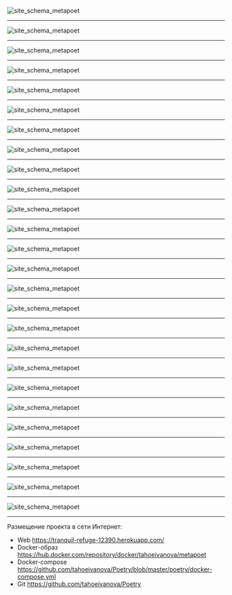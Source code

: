 ![site_schema_metapoet](https://raw.githubusercontent.com/tahoeivanova/diploma/master/Diploma_metapoet_presentation%20img.001.jpg)
________________________________________________________________________________________________________________________________
![site_schema_metapoet](https://raw.githubusercontent.com/tahoeivanova/diploma/master/Diploma_metapoet_presentation%20img.002.jpg)
________________________________________________________________________________________________________________________________
![site_schema_metapoet](https://raw.githubusercontent.com/tahoeivanova/diploma/master/Diploma_metapoet_presentation%20img.003.jpg)
________________________________________________________________________________________________________________________________
![site_schema_metapoet](https://raw.githubusercontent.com/tahoeivanova/diploma/master/Diploma_metapoet_presentation%20img.004.jpg)
________________________________________________________________________________________________________________________________
![site_schema_metapoet](https://raw.githubusercontent.com/tahoeivanova/diploma/master/Diploma_metapoet_presentation%20img.005.jpg)
________________________________________________________________________________________________________________________________
![site_schema_metapoet](https://raw.githubusercontent.com/tahoeivanova/diploma/master/Diploma_metapoet_presentation%20img.006.jpg)
________________________________________________________________________________________________________________________________
![site_schema_metapoet](https://raw.githubusercontent.com/tahoeivanova/diploma/master/Diploma_metapoet_presentation%20img.007.jpg)
________________________________________________________________________________________________________________________________
![site_schema_metapoet](https://raw.githubusercontent.com/tahoeivanova/diploma/master/Diploma_metapoet_presentation%20img.008.jpg)
________________________________________________________________________________________________________________________________
![site_schema_metapoet](https://raw.githubusercontent.com/tahoeivanova/diploma/master/Diploma_metapoet_presentation%20img.009.jpg)
________________________________________________________________________________________________________________________________
![site_schema_metapoet](https://raw.githubusercontent.com/tahoeivanova/diploma/master/Diploma_metapoet_presentation%20img.010.jpg)
________________________________________________________________________________________________________________________________
![site_schema_metapoet](https://raw.githubusercontent.com/tahoeivanova/diploma/master/Diploma_metapoet_presentation%20img.011.jpg)
________________________________________________________________________________________________________________________________
![site_schema_metapoet](https://raw.githubusercontent.com/tahoeivanova/diploma/master/Diploma_metapoet_presentation%20img.012.jpg)
________________________________________________________________________________________________________________________________
![site_schema_metapoet](https://raw.githubusercontent.com/tahoeivanova/diploma/master/Diploma_metapoet_presentation%20img.013.jpg)
________________________________________________________________________________________________________________________________
![site_schema_metapoet](https://raw.githubusercontent.com/tahoeivanova/diploma/master/Diploma_metapoet_presentation%20img.014.jpg)
________________________________________________________________________________________________________________________________
![site_schema_metapoet](https://raw.githubusercontent.com/tahoeivanova/diploma/master/Diploma_metapoet_presentation%20img.015.jpg)
________________________________________________________________________________________________________________________________
![site_schema_metapoet](https://raw.githubusercontent.com/tahoeivanova/diploma/master/Diploma_metapoet_presentation%20img.016.jpg)
________________________________________________________________________________________________________________________________
![site_schema_metapoet](https://raw.githubusercontent.com/tahoeivanova/diploma/master/Diploma_metapoet_presentation%20img.017.jpg)
________________________________________________________________________________________________________________________________
![site_schema_metapoet](https://raw.githubusercontent.com/tahoeivanova/diploma/master/Diploma_metapoet_presentation%20img.018.jpg)
________________________________________________________________________________________________________________________________
![site_schema_metapoet](https://raw.githubusercontent.com/tahoeivanova/diploma/master/Diploma_metapoet_presentation%20img.019.jpg)
________________________________________________________________________________________________________________________________
![site_schema_metapoet](https://raw.githubusercontent.com/tahoeivanova/diploma/master/Diploma_metapoet_presentation%20img.020.jpg)
________________________________________________________________________________________________________________________________
![site_schema_metapoet](https://raw.githubusercontent.com/tahoeivanova/diploma/master/Diploma_metapoet_presentation%20img.021.jpg)
________________________________________________________________________________________________________________________________
![site_schema_metapoet](https://raw.githubusercontent.com/tahoeivanova/diploma/master/Diploma_metapoet_presentation%20img.022.jpg)
________________________________________________________________________________________________________________________________
![site_schema_metapoet](https://raw.githubusercontent.com/tahoeivanova/diploma/master/Diploma_metapoet_presentation%20img.023.jpg)
________________________________________________________________________________________________________________________________
![site_schema_metapoet](https://raw.githubusercontent.com/tahoeivanova/diploma/master/Diploma_metapoet_presentation%20img.024.jpg)
________________________________________________________________________________________________________________________________
![site_schema_metapoet](https://raw.githubusercontent.com/tahoeivanova/diploma/master/Diploma_metapoet_presentation%20img.025.jpg)
________________________________________________________________________________________________________________________________
![site_schema_metapoet](https://raw.githubusercontent.com/tahoeivanova/diploma/master/Diploma_metapoet_presentation%20img.026.jpg)
________________________________________________________________________________________________________________________________


Размещение проекта в сети Интернет:

- Web https://tranquil-refuge-12390.herokuapp.com/
- Docker-образ https://hub.docker.com/repository/docker/tahoeivanova/metapoet
- Docker-compose https://github.com/tahoeivanova/Poetry/blob/master/poetry/docker-compose.yml
- Git https://github.com/tahoeivanova/Poetry
